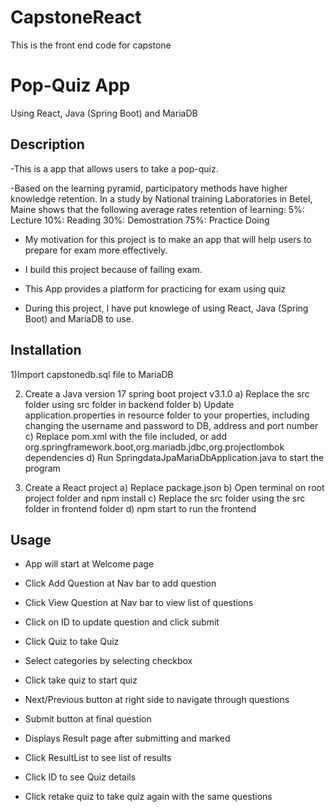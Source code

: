 # CapstoneReact
This is the front end code for capstone

# Pop-Quiz App
Using React, Java (Spring Boot) and MariaDB

## Description

-This is a app that allows users to take a pop-quiz. 

-Based on the learning pyramid, participatory methods have higher knowledge retention.
In a study by National training Laboratories in Betel, Maine shows that the following average rates retention of learning:
5%: Lecture
10%: Reading
30%: Demostration
75%: Practice Doing

- My motivation for this project is to make an app that will help users to prepare for exam more effectively.

- I build this project because of failing exam.

- This App provides a platform for practicing for exam using quiz

- During this project, I have put knowlege of using React, Java (Spring Boot) and MariaDB to use.


## Installation

1)Import capstonedb.sql file to MariaDB

2) Create a Java version 17 spring boot project v3.1.0 
a) Replace the src folder using src folder in backend folder
b) Update application.properties in resource folder to your properties, including changing the username and password to DB, address and port number
c) Replace pom.xml with the file included, or add 
org.springframework.boot,org.mariadb.jdbc,org.projectlombok dependencies
d) Run SpringdataJpaMariaDbApplication.java to start the program


3) Create a React project
a) Replace package.json
b) Open terminal on root project folder and npm install
c) Replace the src folder using the src folder in frontend folder
d) npm start to run the frontend

## Usage

- App will start at Welcome page

- Click Add Question at Nav bar to add question

- Click View Question at Nav bar to view list of questions
- Click on ID to update question and click submit

- Click Quiz to take Quiz
- Select categories by selecting checkbox
- Click take quiz to start quiz
- Next/Previous button at right side to navigate through questions
- Submit button at final question
- Displays Result page after submitting and marked

- Click ResultList to see list of results
- Click ID to see Quiz details
- Click retake quiz to take quiz again with the same questions
